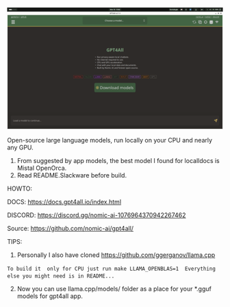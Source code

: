 ![app](https://raw.githubusercontent.com/rizitis/GPT4All.SlackBuild/main/2.7.2.png)

Open-source large language models, run locally on your CPU and nearly any GPU.

1. From suggested by app models, the best model I found for localldocs is Mistal OpenOrca.  
2. Read README.Slackware before build.

HOWTO:

DOCS: https://docs.gpt4all.io/index.html

DISCORD: https://discord.gg/nomic-ai-1076964370942267462

Source: https://github.com/nomic-ai/gpt4all/

TIPS:
1. Personally I also have cloned https://github.com/ggerganov/llama.cpp

`To build it  only for CPU just run
make LLAMA_OPENBLAS=1 
Everything else you might need is in README...`

2. Now you can use llama.cpp/models/ folder as a place for your *.gguf models for gpt4all app.
